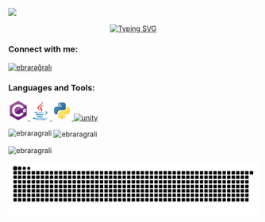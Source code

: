 ![](https://komarev.com/ghpvc/?username=ebraragrali&color=green)
<div align="center">
 <a href="https://github.com/ebraragrali">
  <img src="https://readme-typing-svg.herokuapp.com?font=Fira+Code&size=24&pause=1000&color=FF66CC&center=true&vCenter=true&width=500&lines=Ebrar+Ağralı;Software+Engineering+Student;Welcome+to+my+GitHub+Profile" alt="Typing SVG" />



 </a>
</div>
<h3 align="left">Connect with me:</h3>
<p align="left">
<a href="https://linkedin.com/in/ebrarağralı" target="blank"><img align="center" src="https://raw.githubusercontent.com/rahuldkjain/github-profile-readme-generator/master/src/images/icons/Social/linked-in-alt.svg" alt="ebrarağralı" height="30" width="40" /></a>
</p>
<h3 align="left">Languages and Tools:</h3>
<p align="left"> 
    <a href="https://www.w3schools.com/cs/" target="_blank" rel="noreferrer"> 
        <img src="https://raw.githubusercontent.com/devicons/devicon/master/icons/csharp/csharp-original.svg" alt="csharp" width="40" height="40"/> 
    </a> 
    <a href="https://www.java.com" target="_blank" rel="noreferrer"> 
        <img src="https://raw.githubusercontent.com/devicons/devicon/master/icons/java/java-original.svg" alt="java" width="40" height="40"/> 
    </a> 
    <a href="https://www.python.org" target="_blank" rel="noreferrer"> 
        <img src="https://raw.githubusercontent.com/devicons/devicon/master/icons/python/python-original.svg" alt="python" width="40" height="40"/> 
    </a> 
    <a href="https://unity.com/" target="_blank" rel="noreferrer"> 
        <img src="https://www.vectorlogo.zone/logos/unity3d/unity3d-icon.svg" alt="unity" width="40" height="40"/> 
    </a> 
</p> 
<p><img align="left" src="https://github-readme-stats.vercel.app/api/top-langs?username=ebraragrali&show_icons=true&locale=en&layout=compact" alt="ebraragrali" /></p>

<p>&nbsp;<img align="center" src="https://github-readme-stats.vercel.app/api?username=ebraragrali&show_icons=true&locale=en" alt="ebraragrali" /></p>

<p><img align="center" src="https://github-readme-streak-stats.herokuapp.com/?user=ebraragrali&" alt="ebraragrali" /></p>

<picture>
  <source media="(prefers-color-scheme: dark)" srcset="https://raw.githubusercontent.com/ebraragrali/ebraragrali/output/github-contribution-grid-snake-dark.svg">
  <source media="(prefers-color-scheme: light)" srcset="https://raw.githubusercontent.com/ebraragrali/ebraragrali/output/github-contribution-grid-snake.svg">
  <img alt="github contribution grid snake animation" src="https://raw.githubusercontent.com/ebraragrali/ebraragrali/output/github-contribution-grid-snake.svg">
</picture>

